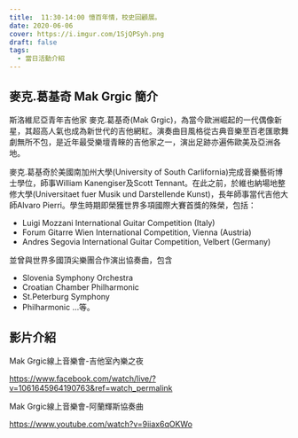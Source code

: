 ```yaml
---
title:  11:30-14:00 憶百年情，校史回顧展。
date: 2020-06-06
cover: https://i.imgur.com/1SjQPSyh.png
draft: false
tags:
  - 當日活動介紹
---
```


## 麥克.葛基奇 Mak Grgic 簡介

斯洛維尼亞青年吉他家 麥克.葛基奇(Mak Grgic)，為當今歐洲崛起的一代偶像新星，其超高人氣也成為新世代的吉他網紅。演奏曲目風格從古典音樂至百老匯歌舞劇無所不包，是近年最受樂壇青睞的吉他家之一，演出足跡亦遍佈歐美及亞洲各地。

麥克.葛基奇於美國南加州大學(University of South Carlifornia)完成音樂藝術博士學位，師事William Kanengiser及Scott Tennant。在此之前，於維也納場地整修大學(Universitaet fuer Musik und Darstellende Kunst)，長年師事當代吉他大師Alvaro Pierri。學生時期即榮獲世界多項國際大賽首獎的殊榮，包括：

- Luigi Mozzani International Guitar Competition (Italy)
- Forum Gitarre Wien International Competition, Vienna (Austria)
- Andres Segovia International Guitar Competition, Velbert (Germany)

並曾與世界多國頂尖樂團合作演出協奏曲，包含

- Slovenia Symphony Orchestra
- Croatian Chamber Philharmonic
- St.Peterburg Symphony
- Philharmonic …等。

## 影片介紹

Mak Grgic線上音樂會-吉他室內樂之夜

https://www.facebook.com/watch/live/?v=1061645964190763&ref=watch_permalink

Mak Grgic線上音樂會-阿蘭輝斯協奏曲

https://www.youtube.com/watch?v=9iiax6qOKWo